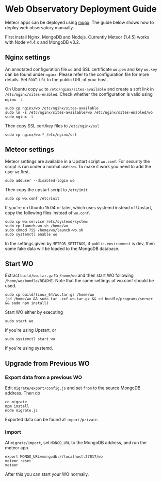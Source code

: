# Web Observatory Deployment Guide
Meteor apps can be deployed using [mupx](https://github.com/arunoda/meteor-up/tree/mupx). The guide below shows how to deploy web observatory manually.

First install Nginx, MongoDB and Nodejs. Currently Meteor (1.4.5) works with Node v4.4.x and MongoDB v3.2.

## Nginx settings

An annotated configuration file `wo` and SSL certificate `wo.pem` and key `wo.key` can be found under `nginx`. Please refer to the configuration file for more details. Set `ROOT_URL` to the public URL of your host.

On Ubuntu copy `wo` to `/etc/nginx/sites-available` and create a soft link in `/etc/nginx/sites-enabled`. Check whether the configuration is valid using `nginx -t`.

    sudo cp nginx/wo /etc/nginx/sites-available
    sudo ln -s /etc/nginx/sites-available/wo /etc/nginx/sites-enabled/wo
    sudo nginx -t

Then copy SSL cert/key files to `/etc/nginx/ssl`

    sudo cp nginx/wo.* /etc/nginx/ssl

## Meteor settings

Meteor settings are available in a Upstart script `wo.conf`. For security the script is run under a normal user `wo`. To make it work you need to add the user `wo` first.

    sudo adduser --disabled-login wo

Then copy the upstart script to `/etc/init`

    sudo cp wo.conf /etc/init

If you're on Ubuntu 15.04 or later, which uses systemd instead of Upstart, copy the following files instead of `wo.conf`.

    sudo cp wo.service /etc/systemd/system
    sudo cp launch-wo.sh /home/wo
    sudo chmod 755 /home/wo/launch-wo.sh
    sudo systemctl enable wo

In the settings given by `METEOR_SETTINGS`, if `public.environment` is dev, then some fake data will be loaded to the MongoDB database.

## Start WO

Extract `build/wo.tar.gz` to `/home/wo` and then start WO following `/home/wo/bundle/README`. Note that the same settings of wo.conf should be used.

    sudo cp build/linux_64/wo.tar.gz /home/wo
    (cd /home/wo && sudo tar -zxf wo.tar.gz && cd bundle/programs/server && sudo npm install)
    
Start WO either by executing 
    
    sudo start wo

if you're using Upstart, or

    sudo systemctl start wo

if you're using systemd.

## Upgrade from Previous WO

### Export data from a previous WO

Edit `migrate/export/config.js` and set `from` to the source MongoDB address. Then do

    cd migrate
    npm install
    node migrate.js

Exported data can be found at `import/private`.

### Import

At `migrate/import`, set `MONGO_URL` to the MongoDB address, and run the meteor app.

    export MONGO_URL=mongodb://localhost:27017/wo
    meteor reset
    meteor

After this you can start your WO normally.
